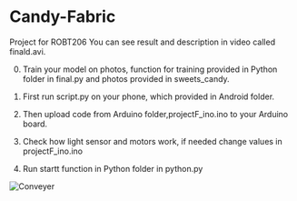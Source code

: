 # Candy-Fabric
Project for ROBT206
You can see result and description in video called finald.avi.

0. Train your model on photos, function for training provided in Python folder in final.py and photos provided in sweets_candy.

1. First run script.py on your phone, which provided in Android folder.

2.  Then upload code from Arduino folder,projectF_ino.ino to your Arduino board.

3. Check how light sensor and motors work, if needed change values in projectF_ino.ino

4. Run startt function in Python folder in python.py

![Conveyer](https://github.com/Etzelkut/Candy-Fabric/blob/master/got.gif)
